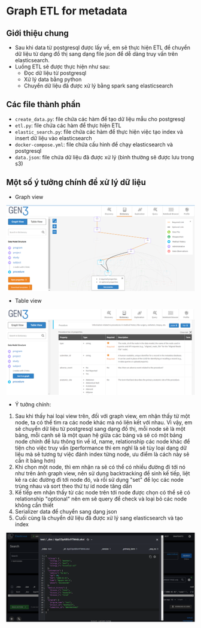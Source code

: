 # Graph ETL for metadata

## Giới thiệu chung
- Sau khi data từ postgresql được lấy về, em sẽ thực hiện ETL để chuyển dữ liệu từ dạng đồ thị
sang dạng file json để dễ dàng truy vấn trên elasticsearch.
- Luồng ETL sẽ được thực hiện như sau:
    - Đọc dữ liệu từ postgresql
    - Xử lý data bằng python
    - Chuyển dữ liệu đã được xử lý bằng spark sang elasticsearch

## Các file thành phần
- `create_data.py`: file chứa các hàm để tạo dữ liệu mẫu cho postgresql
- `etl.py`: file chứa các hàm để thực hiện ETL
- `elastic_search.py`: file chứa các hàm để thực hiện việc tạo index và insert dữ liệu vào elasticsearch
- `docker-compose.yml`: file chứa cấu hình để chạy elasticsearch và postgresql
- `data.json`: file chứa dữ liệu đã được xử lý (bình thường sẽ được lưu trong s3)

## Một số ý tưởng chính để xử lý dữ liệu
- Graph view

![graphView.png](img%2FgraphView.png)
- Table view

![tableView.png](img%2FtableView.png)

- Ý tưởng chính: 

1. Sau khi thấy hai loại view trên, đối với graph view, em nhận thấy từ một node, ta có thể tìm ra các node khác mà nó liên kết với nhau. Vì vậy, em sẽ chuyển dữ liệu từ postgresql sang dạng đồ thị, mỗi node sẽ là một bảng, mỗi cạnh sẽ là một quan hệ giữa các bảng
và sẽ có một bảng node chính để lưu thông tin về id, name, relationship các node khác để tiện cho việc truy vấn (performance thì
em nghĩ là sẽ tùy loại dạng dữ liệu mà sẽ tương tự việc đánh index từng node, ưu điểm là cách này sẽ cần ít bảng hơn)
2. Khi chọn một node, thì em nhận ra sẽ có thể có nhiều đường đi tới nó như trên ảnh graph view, nên sử dụng backtracking để sinh kế tiếp, liệt kê ra các đường đi tới node đó,
và rồi sử dụng "set" để lọc các node trùng nhau và sort theo thứ tự id node tăng dần
3. Kế tiếp em nhận thấy từ các node trên tới node được chọn có thể sẽ có relationship "optional" nên em sẽ query để check và loại bỏ các node không cần thiết
4. Serializer data để chuyển sang dạng json
5. Cuối cùng là chuyển dữ liệu đã được xử lý sang elasticsearch và tạo index

![ESGraphETL.png](img%2FESGraphETL.png)